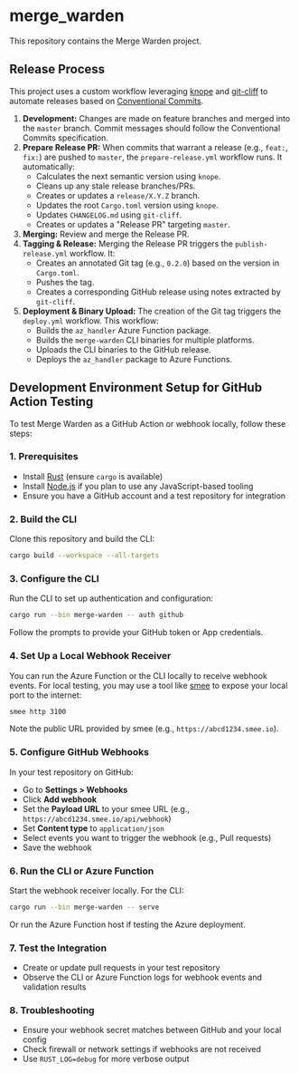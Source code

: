 # merge_warden

This repository contains the Merge Warden project.

## Release Process

This project uses a custom workflow leveraging [knope](https://knope.tech/) and
[git-cliff](https://git-cliff.org/) to automate releases based on
[Conventional Commits](https://www.conventionalcommits.org/).

1. **Development:** Changes are made on feature branches and merged into the `master` branch.
    Commit messages should follow the Conventional Commits specification.
2. **Prepare Release PR:** When commits that warrant a release (e.g., `feat:`, `fix:`) are pushed
    to `master`, the `prepare-release.yml` workflow runs. It automatically:
    * Calculates the next semantic version using `knope`.
    * Cleans up any stale release branches/PRs.
    * Creates or updates a `release/X.Y.Z` branch.
    * Updates the root `Cargo.toml` version using `knope`.
    * Updates `CHANGELOG.md` using `git-cliff`.
    * Creates or updates a "Release PR" targeting `master`.
3. **Merging:** Review and merge the Release PR.
4. **Tagging & Release:** Merging the Release PR triggers the `publish-release.yml` workflow. It:
    * Creates an annotated Git tag (e.g., `0.2.0`) based on the version in `Cargo.toml`.
    * Pushes the tag.
    * Creates a corresponding GitHub release using notes extracted by `git-cliff`.
5. **Deployment & Binary Upload:** The creation of the Git tag triggers the `deploy.yml`
    workflow. This workflow:
    * Builds the `az_handler` Azure Function package.
    * Builds the `merge-warden` CLI binaries for multiple platforms.
    * Uploads the CLI binaries to the GitHub release.
    * Deploys the `az_handler` package to Azure Functions.

## Development Environment Setup for GitHub Action Testing

To test Merge Warden as a GitHub Action or webhook locally, follow these steps:

### 1. Prerequisites

* Install [Rust](https://www.rust-lang.org/tools/install) (ensure `cargo` is available)
* Install [Node.js](https://nodejs.org/) if you plan to use any JavaScript-based tooling
* Ensure you have a GitHub account and a test repository for integration

### 2. Build the CLI

Clone this repository and build the CLI:

```sh
cargo build --workspace --all-targets
```

### 3. Configure the CLI

Run the CLI to set up authentication and configuration:

```sh
cargo run --bin merge-warden -- auth github
```

Follow the prompts to provide your GitHub token or App credentials.

### 4. Set Up a Local Webhook Receiver

You can run the Azure Function or the CLI locally to receive webhook events. For local testing,
you may use a tool like [smee](https://smee.io/) to expose your local port to the internet:

```sh
smee http 3100
```

Note the public URL provided by smee (e.g., `https://abcd1234.smee.io`).

### 5. Configure GitHub Webhooks

In your test repository on GitHub:

* Go to **Settings > Webhooks**
* Click **Add webhook**
* Set the **Payload URL** to your smee URL (e.g., `https://abcd1234.smee.io/api/webhook`)
* Set **Content type** to `application/json`
* Select events you want to trigger the webhook (e.g., Pull requests)
* Save the webhook

### 6. Run the CLI or Azure Function

Start the webhook receiver locally. For the CLI:

```sh
cargo run --bin merge-warden -- serve
```

Or run the Azure Function host if testing the Azure deployment.

### 7. Test the Integration

* Create or update pull requests in your test repository
* Observe the CLI or Azure Function logs for webhook events and validation results

### 8. Troubleshooting

* Ensure your webhook secret matches between GitHub and your local config
* Check firewall or network settings if webhooks are not received
* Use `RUST_LOG=debug` for more verbose output
